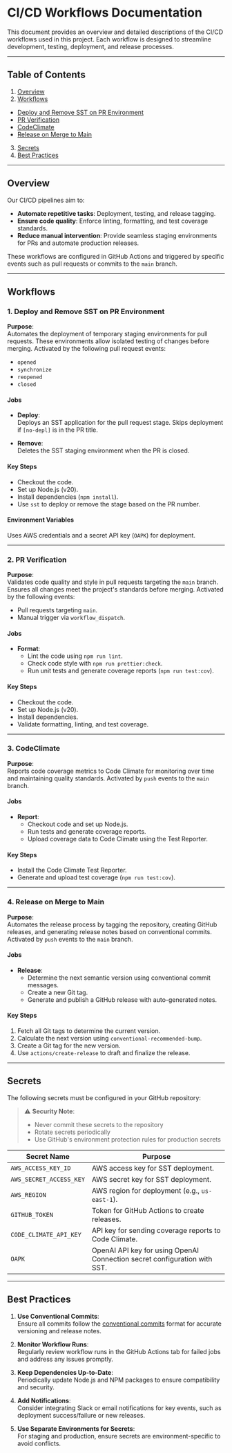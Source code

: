 # CI/CD Workflows Documentation

This document provides an overview and detailed descriptions of the CI/CD workflows used in this project. Each workflow is designed to streamline development, testing, deployment, and release processes.

---

## Table of Contents

1. [Overview](#overview)
2. [Workflows](#workflows)

- [Deploy and Remove SST on PR Environment](#deploy-and-remove-sst-on-pr-environment)
- [PR Verification](#pr-verification)
- [CodeClimate](#codeclimate)
- [Release on Merge to Main](#release-on-merge-to-main)

3. [Secrets](#secrets)
4. [Best Practices](#best-practices)

---

## Overview

Our CI/CD pipelines aim to:

- **Automate repetitive tasks**: Deployment, testing, and release tagging.
- **Ensure code quality**: Enforce linting, formatting, and test coverage standards.
- **Reduce manual intervention**: Provide seamless staging environments for PRs and automate production releases.

These workflows are configured in GitHub Actions and triggered by specific events such as pull requests or commits to the `main` branch.

---

## Workflows

### 1. Deploy and Remove SST on PR Environment

**Purpose**:  
Automates the deployment of temporary staging environments for pull requests. These environments allow isolated testing of changes before merging.
Activated by the following pull request events:
- `opened`
- `synchronize`
- `reopened`
- `closed`

#### Jobs

- **Deploy**:  
  Deploys an SST application for the pull request stage. Skips deployment if `[no-depl]` is in the PR title.

- **Remove**:  
  Deletes the SST staging environment when the PR is closed.

#### Key Steps

- Checkout the code.
- Set up Node.js (v20).
- Install dependencies (`npm install`).
- Use `sst` to deploy or remove the stage based on the PR number.

#### Environment Variables

Uses AWS credentials and a secret API key (`OAPK`) for deployment.

---

### 2. PR Verification

**Purpose**:  
Validates code quality and style in pull requests targeting the `main` branch. Ensures all changes meet the project's standards before merging.
Activated by the following events:

- Pull requests targeting `main`.
- Manual trigger via `workflow_dispatch`.

#### Jobs

- **Format**:
  - Lint the code using `npm run lint`.
  - Check code style with `npm run prettier:check`.
  - Run unit tests and generate coverage reports (`npm run test:cov`).

#### Key Steps

- Checkout the code.
- Set up Node.js (v20).
- Install dependencies.
- Validate formatting, linting, and test coverage.

---

### 3. CodeClimate

**Purpose**:  
Reports code coverage metrics to Code Climate for monitoring over time and maintaining quality standards.
Activated by `push` events to the `main` branch.

#### Jobs

- **Report**:
  - Checkout code and set up Node.js.
  - Run tests and generate coverage reports.
  - Upload coverage data to Code Climate using the Test Reporter.

#### Key Steps

- Install the Code Climate Test Reporter.
- Generate and upload test coverage (`npm run test:cov`).

---

### 4. Release on Merge to Main

**Purpose**:  
Automates the release process by tagging the repository, creating GitHub releases, and generating release notes based on conventional commits.
Activated by `push` events to the `main` branch.

#### Jobs

- **Release**:
  - Determine the next semantic version using conventional commit messages.
  - Create a new Git tag.
  - Generate and publish a GitHub release with auto-generated notes.

#### Key Steps

1. Fetch all Git tags to determine the current version.
2. Calculate the next version using `conventional-recommended-bump`.
3. Create a Git tag for the new version.
4. Use `actions/create-release` to draft and finalize the release.

---

## Secrets

The following secrets must be configured in your GitHub repository:

> ⚠️ **Security Note**:
> - Never commit these secrets to the repository
> - Rotate secrets periodically
> - Use GitHub's environment protection rules for production secrets

| Secret Name             | Purpose                                                                   |
| ----------------------- | ------------------------------------------------------------------------- |
| `AWS_ACCESS_KEY_ID`     | AWS access key for SST deployment.                                        |
| `AWS_SECRET_ACCESS_KEY` | AWS secret key for SST deployment.                                        |
| `AWS_REGION`            | AWS region for deployment (e.g., `us-east-1`).                            |
| `GITHUB_TOKEN`          | Token for GitHub Actions to create releases.                              |
| `CODE_CLIMATE_API_KEY`  | API key for sending coverage reports to Code Climate.                     |
| `OAPK`                  | OpenAI API key for using OpenAI Connection secret configuration with SST. |

---

## Best Practices

1. **Use Conventional Commits**:  
   Ensure all commits follow the [conventional commits](https://www.conventionalcommits.org/) format for accurate versioning and release notes.

2. **Monitor Workflow Runs**:  
   Regularly review workflow runs in the GitHub Actions tab for failed jobs and address any issues promptly.

3. **Keep Dependencies Up-to-Date**:  
   Periodically update Node.js and NPM packages to ensure compatibility and security.

4. **Add Notifications**:  
   Consider integrating Slack or email notifications for key events, such as deployment success/failure or new releases.

5. **Use Separate Environments for Secrets**:  
   For staging and production, ensure secrets are environment-specific to avoid conflicts.
